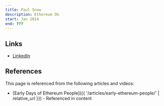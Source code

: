 ```yaml
---
title: Paul Snow
description: Ethereum OG
start: Jan 2014
end: ???
---
```


## Links
- [LinkedIn](https://www.linkedin.com/in/paulsn/)

## References

This page is referenced from the following articles and videos:

- [Early Days of Ethereum People]({{ '/articles/early-ethereum-people/' | relative_url }}) - Referenced in content